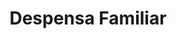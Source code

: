 ---
title: "Despensa Familiar"
url: /guatemala-guatemala-zona-14/despensa-familiar/
shop: supermercado
---